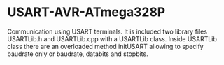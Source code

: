 # USART-AVR-ATmega328P
Communication using USART terminals.
It is included two library files USARTLib.h and USARTLib.cpp with a USARTLib class.
Inside USARTLib class there are an overloaded method initUSART allowing to specify baudrate only or baudrate, databits and stopbits.
